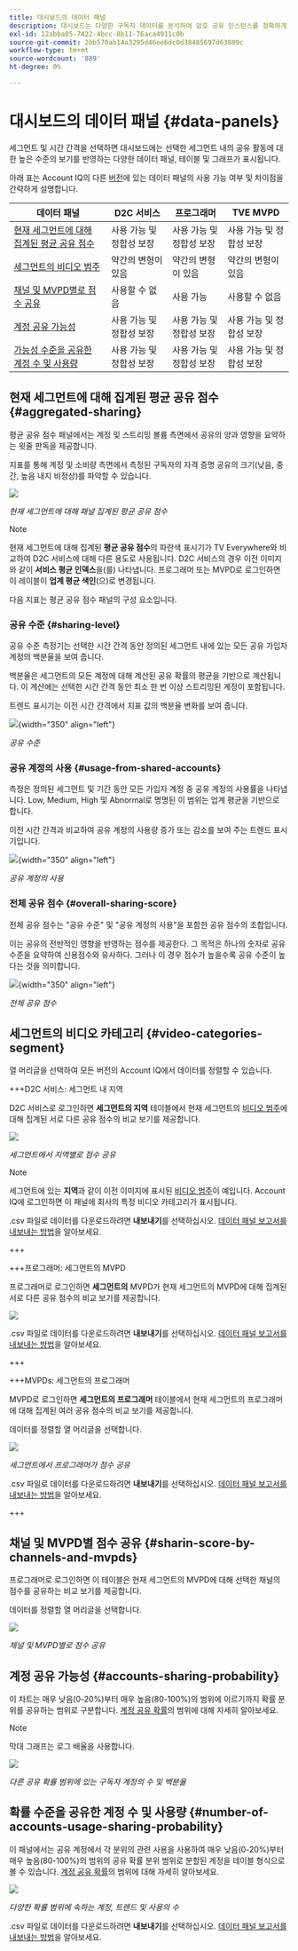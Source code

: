 ```yaml
---
title: 대시보드의 데이터 패널
description: 대시보드는 다양한 구독자 데이터를 분석하여 암호 공유 인스턴스를 정확하게 파악할 수 있습니다.
exl-id: 12abba05-7422-4bcc-8b11-76aca4911c0b
source-git-commit: 2bb570ab14a3295d46ee6dc0d38485697d63809c
workflow-type: tm+mt
source-wordcount: '889'
ht-degree: 0%

---
```


# 대시보드의 데이터 패널 {#data-panels}

세그먼트 및 시간 간격을 선택하면 대시보드에는 선택한 세그먼트 내의 공유 활동에 대한 높은 수준의 보기를 반영하는 다양한 데이터 패널, 테이블 및 그래프가 표시됩니다.

아래 표는 Account IQ의 다른 [버전](/help/accountiq/versions-aiq.md)에 있는 데이터 패널의 사용 가능 여부 및 차이점을 간략하게 설명합니다.

| 데이터 패널 | D2C 서비스 | 프로그래머 | TVE MVPD |
|---|---|---|---|
| [현재 세그먼트에 대해 집계된 평균 공유 점수](#aggregated-sharing) | 사용 가능 및 정합성 보장 | 사용 가능 및 정합성 보장 | 사용 가능 및 정합성 보장 |
| [세그먼트의 비디오 범주](#video-categories-segment) | 약간의 변형이 있음 | 약간의 변형이 있음 | 약간의 변형이 있음 |
| [채널 및 MVPD별로 점수 공유](#sharin-score-by-channels-and-mvpds) | 사용할 수 없음 | 사용 가능 | 사용할 수 없음 |
| [계정 공유 가능성](#accounts-sharing-probability) | 사용 가능 및 정합성 보장 | 사용 가능 및 정합성 보장 | 사용 가능 및 정합성 보장 |
| [가능성 수준을 공유한 계정 수 및 사용량](#number-of-accounts-usage-sharing-probability) | 사용 가능 및 정합성 보장 | 사용 가능 및 정합성 보장 | 사용 가능 및 정합성 보장 |


## 현재 세그먼트에 대해 집계된 평균 공유 점수 {#aggregated-sharing}

평균 공유 점수 패널에서는 계정 및 스트리밍 볼륨 측면에서 공유의 양과 영향을 요약하는 윗줄 판독을 제공합니다.

지표를 통해 계정 및 소비량 측면에서 측정된 구독자의 자격 증명 공유의 크기(낮음, 중간, 높음 내지 비정상)를 파악할 수 있습니다.

![](assets/aggregate-sharing-score.png)


*현재 세그먼트에 대해 패널 집계된 평균 공유 점수*

>[!NOTE]
>
> 현재 세그먼트에 대해 집계된 **평균 공유 점수**&#x200B;의 파란색 표시기가 TV Everywhere와 비교하여 D2C 서비스에 대해 다른 용도로 사용됩니다. D2C 서비스의 경우 이전 이미지와 같이 **서비스 평균 인덱스**&#x200B;을(를) 나타냅니다. 프로그래머 또는 MVPD로 로그인하면 이 레이블이 **업계 평균 색인**(으)로 변경됩니다.

다음 지표는 평균 공유 점수 패널의 구성 요소입니다.

### 공유 수준 {#sharing-level}

공유 수준 측정기는 선택한 시간 간격 동안 정의된 세그먼트 내에 있는 모든 공유 가입자 계정의 백분율을 보여 줍니다.

백분율은 세그먼트의 모든 계정에 대해 계산된 공유 확률의 평균을 기반으로 계산됩니다. 이 계산에는 선택한 시간 간격 동안 최소 한 번 이상 스트리밍된 계정이 포함됩니다.

트렌드 표시기는 이전 시간 간격에서 지표 값의 백분율 변화를 보여 줍니다.

![](assets/sharing-level.png){width="350" align="left"}


*공유 수준*

### 공유 계정의 사용 {#usage-from-shared-accounts}

측정은 정의된 세그먼트 및 기간 동안 모든 가입자 계정 중 공유 계정의 사용률을 나타냅니다. Low, Medium, High 및 Abnormal로 명명된 이 범위는 업계 평균을 기반으로 합니다.

이전 시간 간격과 비교하여 공유 계정의 사용량 증가 또는 감소를 보여 주는 트렌드 표시기입니다.

![](assets/usage-4mshared-accounts.png){width="350" align="left"}


*공유 계정의 사용*

### 전체 공유 점수 {#overall-sharing-score}

전체 공유 점수는 &quot;공유 수준&quot; 및 &quot;공유 계정의 사용&quot;을 포함한 공유 점수의 조합입니다.

이는 공유의 전반적인 영향을 반영하는 점수를 제공한다. 그 목적은 하나의 숫자로 공유 수준을 요약하여 신용점수와 유사하다. 그러나 이 경우 점수가 높을수록 공유 수준이 높다는 것을 의미합니다.

![](assets/overall-sharing-score.png){width="350" align="left"}


*전체 공유 점수*

## 세그먼트의 비디오 카테고리 {#video-categories-segment}

열 머리글을 선택하여 모든 버전의 Account IQ에서 데이터를 정렬할 수 있습니다.

+++D2C 서비스: 세그먼트 내 지역

D2C 서비스로 로그인하면 **세그먼트의 지역** 테이블에서 현재 세그먼트의 [비디오 범주](/help/accountiq/product-concepts.md#video-category-def)에 대해 집계된 서로 다른 공유 점수의 비교 보기를 제공합니다.

![](assets/sharing-scores-by-regions-in-segment.png)

*세그먼트에서 지역별로 점수 공유*

>[!NOTE]
>
> 세그먼트에 있는 **지역**&#x200B;과 같이 이전 이미지에 표시된 [비디오 범주](product-concepts.md#video-category-def)이 예입니다. Account IQ에 로그인하면 이 패널에 회사의 특정 비디오 카테고리가 표시됩니다.

.csv 파일로 데이터를 다운로드하려면 **내보내기**&#x200B;를 선택하십시오. [데이터 패널 보고서를 내보내는 방법](/help/accountiq/export-reports.md)을 알아보세요.

+++

+++프로그래머: 세그먼트의 MVPD

프로그래머로 로그인하면 **세그먼트의** MVPD가 현재 세그먼트의 MVPD에 대해 집계된 서로 다른 공유 점수의 비교 보기를 제공합니다.

![](assets/sharing-scores-by-mvpds-in-segment.png)

.csv 파일로 데이터를 다운로드하려면 **내보내기**&#x200B;를 선택하십시오. [데이터 패널 보고서를 내보내는 방법](/help/accountiq/export-reports.md)을 알아보세요.

+++

+++MVPDs: 세그먼트의 프로그래머

MVPD로 로그인하면 **세그먼트의 프로그래머** 테이블에서 현재 세그먼트의 프로그래머에 대해 집계된 여러 공유 점수의 비교 보기를 제공합니다.

데이터를 정렬할 열 머리글을 선택합니다.

![](assets/sharing-scores-by-programmers-in-segment.png)

*세그먼트에서 프로그래머가 점수 공유*

.csv 파일로 데이터를 다운로드하려면 **내보내기**&#x200B;를 선택하십시오. [데이터 패널 보고서를 내보내는 방법](/help/accountiq/export-reports.md)을 알아보세요.

+++

## 채널 및 MVPD별 점수 공유  {#sharin-score-by-channels-and-mvpds}

프로그래머로 로그인하면 이 테이블은 현재 세그먼트의 MVPD에 대해 선택한 채널의 점수를 공유하는 비교 보기를 제공합니다.

데이터를 정렬할 열 머리글을 선택합니다.

![](assets/sharing-scores-by-channels-mvpds.png)


*채널 및 MVPD별로 점수 공유*

## 계정 공유 가능성 {#accounts-sharing-probability}

이 차트는 매우 낮음(0-20%)부터 매우 높음(80-100%)의 범위에 이르기까지 확률 분위를 공유하는 범위로 구분합니다. [계정 공유 확률](#accounts-sharing-probability)의 범위에 대해 자세히 알아보세요.

>[!NOTE]
>
>막대 그래프는 로그 배율을 사용합니다.


![](assets/dashboard-ac-sharing-prob.png)


*다른 공유 확률 범위에 있는 구독자 계정의 수 및 백분율*


## 확률 수준을 공유한 계정 수 및 사용량 {#number-of-accounts-usage-sharing-probability}

이 패널에서는 공유 계정에서 각 분위의 관련 사용을 사용하여 매우 낮음(0-20%)부터 매우 높음(80-100%)의 범위의 공유 확률 분위 범위로 분할된 계정을 테이블 형식으로 볼 수 있습니다. [계정 공유 확률](#accounts-sharing-probability)의 범위에 대해 자세히 알아보세요.

![](assets/no-acc-usage-prob-level.png)

*다양한 확률 범위에 속하는 계정, 트렌드 및 사용의 수*

.csv 파일로 데이터를 다운로드하려면 **내보내기**&#x200B;를 선택하십시오. [데이터 패널 보고서를 내보내는 방법](/help/accountiq/export-reports.md)을 알아보세요.
